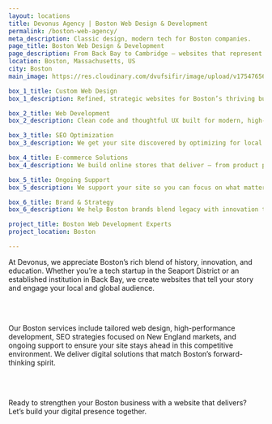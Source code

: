 ```yaml
---
layout: locations
title: Devonus Agency | Boston Web Design & Development
permalink: /boston-web-agency/
meta_description: Classic design, modern tech for Boston companies.
page_title: Boston Web Design & Development
page_description: From Back Bay to Cambridge — websites that represent Boston’s best.
location: Boston, Massachusetts, US
city: Boston
main_image: https://res.cloudinary.com/dvufsifir/image/upload/v1754765642/boston_u33yvs.webp

box_1_title: Custom Web Design
box_1_description: Refined, strategic websites for Boston’s thriving business and academic ecosystem.

box_2_title: Web Development
box_2_description: Clean code and thoughtful UX built for modern, high-performing sites.

box_3_title: SEO Optimization
box_3_description: We get your site discovered by optimizing for local and industry-specific searches.

box_4_title: E-commerce Solutions
box_4_description: We build online stores that deliver — from product pages to checkout flow.

box_5_title: Ongoing Support
box_5_description: We support your site so you can focus on what matters most.

box_6_title: Brand & Strategy
box_6_description: We help Boston brands blend legacy with innovation through smart storytelling.

project_title: Boston Web Development Experts  
project_location: Boston

---
```


At Devonus, we appreciate Boston’s rich blend of history, innovation, and education. Whether you’re a tech startup in the Seaport District or an established institution in Back Bay, we create websites that tell your story and engage your local and global audience.

<br>  
<br>

Our Boston services include tailored web design, high-performance development, SEO strategies focused on New England markets, and ongoing support to ensure your site stays ahead in this competitive environment. We deliver digital solutions that match Boston’s forward-thinking spirit.

<br>  
<br>

Ready to strengthen your Boston business with a website that delivers? Let’s build your digital presence together.
